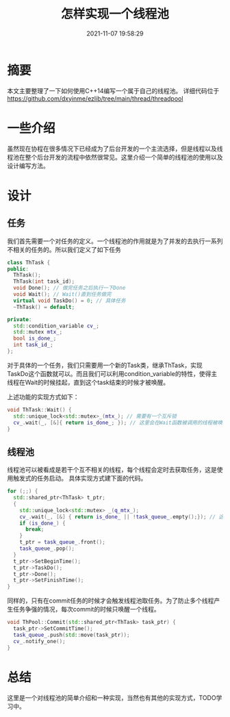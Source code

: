 ﻿---
title: 怎样实现一个线程池
date: 2021-11-07 19:58:29
tags: 技术相关
---

# 摘要
本文主要整理了一下如何使用C++14编写一个属于自己的线程池。
详细代码位于 https://github.com/dxyinme/ezlib/tree/main/thread/threadpool 
# 一些介绍
虽然现在协程在很多情况下已经成为了后台开发的一个主流选择，但是线程以及线程池在整个后台开发的流程中依然很常见。这里介绍一个简单的线程池的使用以及设计编写方法。

# 设计
## 任务
我们首先需要一个对任务的定义。一个线程池的作用就是为了并发的去执行一系列不相关的任务的。所以我们定义了如下任务
```cpp
class ThTask {
public:
  ThTask();
  ThTask(int task_id);
  void Done(); // 做完任务之后执行一下Done
  void Wait(); // Wait()直到任务做完
  virtual void TaskDo() = 0; // 具体任务
  ~ThTask() = default;

private:
  std::condition_variable cv_;
  std::mutex mtx_;
  bool is_done_;
  int task_id_;
};
```
对于具体的一个任务，我们只需要用一个新的Task类，继承ThTask，实现TaskDo这个函数就可以。而且我们可以利用condition_variable的特性，使得主线程在Wait的时候挂起，直到这个task结束的时候才被唤醒。

上述功能的实现方式如下：
```cpp
void ThTask::Wait() {
  std::unique_lock<std::mutex>_(mtx_); // 需要有一个互斥锁
  cv_.wait(_, [&]{ return is_done_; }); // 这里会在Wait函数被调用的线程被唤醒的时候做判断，如果lambda函数的结果是false，则继续挂起，否则结束
}
```
## 线程池
线程池可以被看成是若干个互不相关的线程，每个线程会定时去获取任务，这是使用触发式的任务启动。
具体实现方式建下面的代码。
```cpp
for (;;) {
  std::shared_ptr<ThTask> t_ptr;
  {
    std::unique_lock<std::mutex> _(q_mtx_);
    cv_.wait(_, [&] { return is_done_ || !task_queue_.empty();}); // 这里如果取不到任务就会直接阻塞，让其他线程先执行，直到下一次被唤醒。
    if (is_done_) {
      break;
    }
    t_ptr = task_queue_.front();
    task_queue_.pop();
  }
  t_ptr->SetBeginTime();
  t_ptr->TaskDo();
  t_ptr->Done();
  t_ptr->SetFinishTime();
}
```
同样的，只有在commit任务的时候才会触发线程池取任务。为了防止多个线程产生任务争强的情况，每次commit的时候只唤醒一个线程。
```cpp
void ThPool::Commit(std::shared_ptr<ThTask> task_ptr) {
  task_ptr->SetCommitTime();
  task_queue_.push(std::move(task_ptr));
  cv_.notify_one();
}
```

# 总结
这里是一个对线程池的简单介绍和一种实现，当然也有其他的实现方式，TODO学习中。
